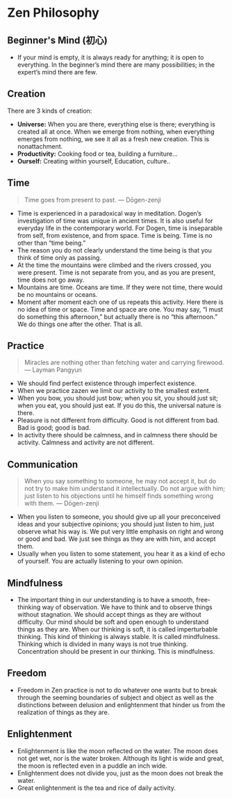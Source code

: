 # Zen Philosophy

## Beginner's Mind (初心)

* If your mind is empty, it is always ready for anything; it is open to everything. In the beginner’s mind there are many possibilities; in the expert’s mind there are few.

## Creation

There are 3 kinds of creation:

* **Universe:** When you are there, everything else is there; everything is created all at once. When we emerge from nothing, when everything emerges from nothing, we see it all as a fresh new creation. This is nonattachment.
* **Productivity:** Cooking food or tea, building a furniture...
* **Ourself:** Creating within yourself, Education, culture..

## Time 

> Time goes from present to past.
— Dōgen-zenji

* Time is experienced in a paradoxical way in meditation. Dogen’s investigation of time was unique in ancient times. It is also useful for everyday life in the contemporary world. For Dogen, time is inseparable from self, from existence, and from space. Time is being. Time is no other than “time being.”
* The reason you do not clearly understand the time being is that you think of time only as passing.
* At the time the mountains were climbed and the rivers crossed, you were present. Time is not separate from you, and as you are present, time does not go away.
* Mountains are time. Oceans are time. If they were not time, there would be no mountains or oceans.
* Moment after moment each one of us repeats this activity. Here there is no idea of time or space. Time and space are one. You may say, “I must do something this afternoon,” but actually there is no “this afternoon.” We do things one after the other. That is all.

## Practice

> Miracles are nothing other than fetching water and carrying firewood.
— Layman Pangyun

* We should find perfect existence through imperfect existence.
* When we practice zazen we limit our activity to the smallest extent.
* When you bow, you should just bow; when you sit, you should just sit; when you eat, you should just eat. If you do this, the universal nature is there.
* Pleasure is not different from difficulty. Good is not different from bad. Bad is good; good is bad.
* In activity there should be calmness, and in calmness there should be activity. Calmness and activity are not different.

## Communication

> When you say something to someone, he may not accept it, but do not try to make him understand it intellectually. Do not argue with him; just listen to his objections until he himself finds something wrong with them.
— Dōgen-zenji

* When you listen to someone, you should give up all your preconceived ideas and your subjective opinions; you should just listen to him, just observe what his way is. We put very little emphasis on right and wrong or good and bad. We just see things as they are with him, and accept them.
* Usually when you listen to some statement, you hear it as a kind of echo of yourself. You are actually listening to your own opinion.

## Mindfulness 

* The important thing in our understanding is to have a smooth, free-thinking way of observation. We have to think and to observe things without stagnation. We should accept things as they are without difficulty. Our mind should be soft and open enough to understand things as they are. When our thinking is soft, it is called imperturbable thinking. This kind of thinking is always stable. It is called mindfulness. Thinking which is divided in many ways is not true thinking. Concentration should be present in our thinking. This is mindfulness.

## Freedom

* Freedom in Zen practice is not to do whatever one wants but to break through the seeming boundaries of subject and object as well as the distinctions between delusion and enlightenment that hinder us from the realization of things as they are.


## Enlightenment

* Enlightenment is like the moon reflected on the water. The moon does not get wet, nor is the water broken. Although its light is wide and great, the moon is reflected even in a puddle an inch wide.
* Enlightenment does not divide you, just as the moon does not break the water.
* Great enlightenment is the tea and rice of daily activity.
